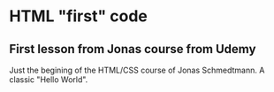 # HTML "first" code
## First lesson from Jonas course from Udemy
Just the begining of the HTML/CSS course of Jonas Schmedtmann. 
A classic "Hello World".